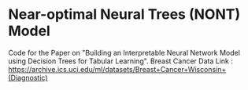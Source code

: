 # Near-optimal Neural Trees (NONT) Model
Code for the Paper on "Building an Interpretable Neural Network Model using Decision Trees for Tabular Learning".
Breast Cancer Data Link : https://archive.ics.uci.edu/ml/datasets/Breast+Cancer+Wisconsin+(Diagnostic)
